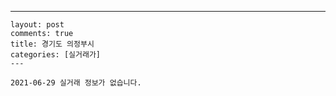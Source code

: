 ---
    layout: post
    comments: true
    title: 경기도 의정부시
    categories: [실거래가]
    ---

    2021-06-29 실거래 정보가 없습니다.

    
